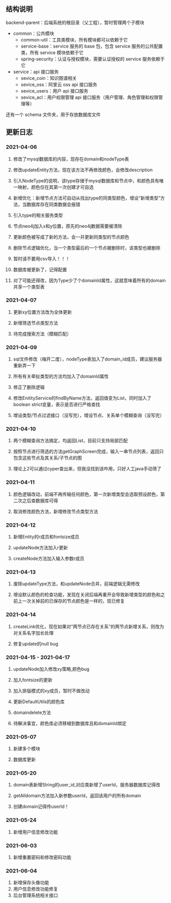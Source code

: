 ## 结构说明

backend-parent：后端系统的根目录（父工程），暂时管理两个子模块

+ common：公共模块
    + common-util：工具类模块，所有模块都可以依赖于它
    + service-base：service 服务的 base 包，包含 service 服务的公共配置类，所有 service 模块依赖于它
    + spring-security：认证与授权模块，需要认证授权的 service 服务依赖于它
+ service：api 接口服务
    + sevice_coin：知识图谱相关
    + sevice_oss：阿里云 oss api 接口服务
    + sevice_users：用户 api 接口服务
    + sevice_acl：用户权限管理 api 接口服务（用户管理、角色管理和权限管理等）

还有一个 schema 文件夹，用于存放数据库文件

## 更新日志

### 2021-04-06

1. 修改了mysql数据库的内容，现存在domain和nodeType表

2. 修改updateEntity方法，现在该方法不再修改颜色，会修改description

3. 引入NodeType的说明，该type存储于mysql数据库和节点中，和颜色具有唯一映射，颜色仅在其第一次创建才可自选

4. 新增优化：新增节点方法可自动从找出type的同类型颜色，增设“新增类型”方法，当数据库存在同类数据会报错

5. 引入type的相关服务类型

6. 节点neo4j加入x和y位置，原先的neo4j数据需要被清除

7. 更新颜色被写成了新的方法，会一并更新同类型的节点颜色

8. 删除节点逻辑优化，当一个类型最后的一个节点被删除时，该类型也被删除

9. 暂时请不要用csv导入！！！

10. 数据库被更新了，记得配置

11. 对了可能还得改，因为Type少了个domainId属性，这就意味着所有的domain共享一个类型表

### 2021-04-07

1. 更新xy位置方法改为全体更新

2. 新增筛选节点类型方法

3. 待完成搜索方法（模糊匹配）

### 2021-04-09

1. sql文件修改（梅开二度），nodeType表加入了domain_id成员，建议服务器重新弄一下

2. 所有有关牵扯类型的方法均加入了domainId属性

3. 修正了删除逻辑

4. 修改EnitityService的findByName方法，返回值变为List，同时加入了boolean strict变量，表示是否进行严格查找

5. 增设类型/节点过滤接口（没写完），增设节点、关系单个模糊查询（没写完）

### 2021-04-10

1. 两个模糊查询方法搞定，均返回List，目前只支持局部匹配

2. 按照节点进行筛选的方法getGraphScreen完成，输入一串节点列表，返回只包含这些节点及其关系/子节点的图

3. 理论上2可以通过cyper查出来，但我没找到该咋用，只好人工java手动筛了

### 2021-04-11

1. 颜色逻辑改动，前端不再传输任何颜色，第一次新增类型会选取预设颜色，第二次之后查数据库可得

2. 取消修改颜色方法，新增修改节点类型方法

### 2021-04-12

1. 新增Entity的r成员和fontsize成员

2. updateNode方法加入r更新

3. createNode方法加入输入参数r成员

### 2021-04-13

1. 废除updateType方法，和updateNode合并，前端逻辑无需修改

2. 增设默认颜色的检查功能，发现在关闭后端再重开会导致新增类型的颜色和之前上一次关掉前的已保存的节点颜色是一样的，现已修复

### 2021-04-14

1. createLink优化，现在如果对“两节点已存在关系”的两节点新增关系，则改为对关系名字加长处理

2. 修复update的null bug

### 2021-04-15 - 2021-04-17

1. updateNode加入修改xy策略,颜色bug

2. 加入fontsize的更新

3. 加入排版模式的xy成员，暂时不做改动

4. 更新DefaultUtils的颜色库

5. domaindelete方法

6. 待解决事宜，颜色库必须移植到数据库且和domainId绑定

### 2021-05-07

1. 新建多个模块

2. 数据库更新

### 2021-05-20

1. domain表新增String的user_id,对应类新增了userId，服务器数据库记得改

2. getAlldomain方法加入新参数userId，返回该用户的所有domain

3. 创建domain记得传userId！

### 2021-05-24

1. 新增用户信息修改功能

### 2021-06-03

1. 新增重置密码和修改密码功能

### 2021-06-04

1. 新增保存头像功能
2. 用户信息修改功能修复
3. 后台管理系统相关接口
